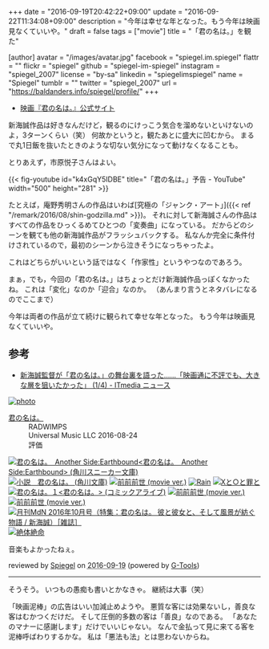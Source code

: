 +++
date = "2016-09-19T20:42:22+09:00"
update = "2016-09-22T11:34:08+09:00"
description = "今年は幸せな年となった。もう今年は映画見なくていいや。"
draft = false
tags = ["movie"]
title = "「君の名は。」を観た"

[author]
  avatar = "/images/avatar.jpg"
  facebook = "spiegel.im.spiegel"
  flattr = ""
  flickr = "spiegel"
  github = "spiegel-im-spiegel"
  instagram = "spiegel_2007"
  license = "by-sa"
  linkedin = "spiegelimspiegel"
  name = "Spiegel"
  tumblr = ""
  twitter = "spiegel_2007"
  url = "https://baldanders.info/spiegel/profile/"
+++

- [映画『君の名は。』公式サイト](http://www.kiminona.com/)

新海誠作品は好きなんだけど，観るのにけっこう気合を溜めないといけないのよ，3ターンくらい（笑） 何故かというと，観たあとに盛大に凹むから。
まるで丸1日飯を抜いたときのような切ない気分になって動けなくなることも。

とりあえず，市原悦子さんはよい。

{{< fig-youtube id="k4xGqY5IDBE" title="「君の名は。」予告 - YouTube" width="500" height="281" >}}

たとえば，庵野秀明さんの作品はいわば[究極の「ジャンク・アート」]({{< ref "/remark/2016/08/shin-godzilla.md" >}})。
それに対して新海誠さんの作品はすべての作品をひっくるめてひとつの「変奏曲」になっている。
だからどのシーンを観ても他の新海誠作品がフラッシュバックする。
私なんか完全に条件付けされているので，最初のシーンから泣きそうになっちゃったよ。

これはどちらがいいという話ではなく「作家性」というやつなのであろう。

まぁ，でも，今回の「君の名は。」はちょっとだけ新海誠作品っぽくなかったね。
これは「変化」なのか「迎合」なのか。
（あんまり言うとネタバレになるのでここまで）

今年は両者の作品が立て続けに観られて幸せな年となった。
もう今年は映画見なくていいや。

## 参考

- [新海誠監督が「君の名は。」の舞台裏を語った……「映画通に不評でも、大きな層を狙いたかった」 (1/4) - ITmedia ニュース](http://www.itmedia.co.jp/news/articles/1609/20/news061.html)

<div class="hreview" ><a class="item url" href="https://www.amazon.co.jp/exec/obidos/ASIN/B01KMVQPD2/baldandersinf-22/"><img src="https://images-fe.ssl-images-amazon.com/images/I/518zi7R1YgL._SL160_.jpg" alt="photo" class="photo"  /></a><dl ><dt class="fn"><a class="item url" href="https://www.amazon.co.jp/exec/obidos/ASIN/B01KMVQPD2/baldandersinf-22/">君の名は。</a></dt><dd>RADWIMPS </dd><dd>Universal Music LLC 2016-08-24</dd><dd>評価<abbr class="rating" title="4"><img src="https://images-fe.ssl-images-amazon.com/images/G/01/detail/stars-4-0.gif" alt="" /></abbr> </dd></dl><p class="similar"><a href="https://www.amazon.co.jp/exec/obidos/ASIN/B01J2RXWAG/baldandersinf-22/" target="_top"><img src="https://images-fe.ssl-images-amazon.com/images/P/B01J2RXWAG.09._SCTHUMBZZZ_.jpg"  alt="君の名は。　Another Side:Earthbound<君の名は。　Another Side:Earthbound> (角川スニーカー文庫)"  /></a> <a href="https://www.amazon.co.jp/exec/obidos/ASIN/B01GZFGHTQ/baldandersinf-22/" target="_top"><img src="https://images-fe.ssl-images-amazon.com/images/P/B01GZFGHTQ.09._SCTHUMBZZZ_.jpg"  alt="小説　君の名は。 (角川文庫)"  /></a> <a href="https://www.amazon.co.jp/exec/obidos/ASIN/B01IMR52G4/baldandersinf-22/" target="_top"><img src="https://images-fe.ssl-images-amazon.com/images/P/B01IMR52G4.09._SCTHUMBZZZ_.jpg"  alt="前前前世 (movie ver.)"  /></a> <a href="https://www.amazon.co.jp/exec/obidos/ASIN/B00FXUZNCW/baldandersinf-22/" target="_top"><img src="https://images-fe.ssl-images-amazon.com/images/P/B00FXUZNCW.09._SCTHUMBZZZ_.jpg"  alt="Rain"  /></a> <a href="https://www.amazon.co.jp/exec/obidos/ASIN/B00GTQN8HQ/baldandersinf-22/" target="_top"><img src="https://images-fe.ssl-images-amazon.com/images/P/B00GTQN8HQ.09._SCTHUMBZZZ_.jpg"  alt="Xと○と罪と"  /></a> <a href="https://www.amazon.co.jp/exec/obidos/ASIN/B01KJ5Y0JC/baldandersinf-22/" target="_top"><img src="https://images-fe.ssl-images-amazon.com/images/P/B01KJ5Y0JC.09._SCTHUMBZZZ_.jpg"  alt="君の名は。１<君の名は。> (コミックアライブ)"  /></a> <a href="https://www.amazon.co.jp/exec/obidos/ASIN/B01IMR51HO/baldandersinf-22/" target="_top"><img src="https://images-fe.ssl-images-amazon.com/images/P/B01IMR51HO.09._SCTHUMBZZZ_.jpg"  alt="前前前世 (movie ver.)"  /></a> <a href="https://www.amazon.co.jp/exec/obidos/ASIN/B01KMVR3PQ/baldandersinf-22/" target="_top"><img src="https://images-fe.ssl-images-amazon.com/images/P/B01KMVR3PQ.09._SCTHUMBZZZ_.jpg"  alt="前前前世 (movie ver.)"  /></a> <a href="https://www.amazon.co.jp/exec/obidos/ASIN/B01HPLSZDA/baldandersinf-22/" target="_top"><img src="https://images-fe.ssl-images-amazon.com/images/P/B01HPLSZDA.09._SCTHUMBZZZ_.jpg"  alt="月刊MdN 2016年10月号（特集：君の名は。 彼と彼女と、そして風景が紡ぐ物語 / 新海誠）［雑誌］"  /></a> <a href="https://www.amazon.co.jp/exec/obidos/ASIN/B00HYY0SP2/baldandersinf-22/" target="_top"><img src="https://images-fe.ssl-images-amazon.com/images/P/B00HYY0SP2.09._SCTHUMBZZZ_.jpg"  alt="絶体絶命"  /></a> </p>
<p class="description">音楽もよかったねぇ。</p>
<p class="gtools" >reviewed by <a href='#maker' class='reviewer'>Spiegel</a> on <abbr class="dtreviewed" title="2016-09-19">2016-09-19</abbr> (powered by <a href="http://www.goodpic.com/mt/aws/index.html" >G-Tools</a>)</p>
</div>

----

そうそう。
いつもの愚痴も書いとかなきゃ。
継続は大事（笑）

「映画泥棒」の広告はいい加減止めようや。
悪質な客には効果ないし，善良な客はむかつくだけだ。
そして圧倒的多数の客は「善良」なのである。
「あなたのマナーに感謝します」だけでいいじゃない。
なんで金払って見に来てる客を泥棒呼ばわりするかな。
私は「悪法も法」とは思わないからね。
